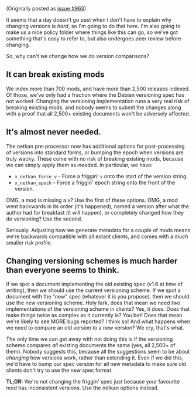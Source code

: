 (Originally posted as [issue #963](https://github.com/KSP-CKAN/CKAN/issues/963))

It seems that a day doesn't go past when I don't have to explain why changing versions is *hard*, so I'm going to do that here. I'm also going to make us a nice policy folder where things like this can go, so we've got something that's easy to refer to, but also undergoes peer review before changing.

So, why can't we change how we do version comparisons?

## It can break existing mods

We index more than 700 mods, and have more than 2,500 releases indexed. Of those, we've only had a fraction where the Debian versioning spec has not worked. Changing the versioning implementation runs a very real risk of breaking existing mods, and nobody seems to submit the changes along with a proof that all 2,500+ existing documents won't be adversely affected.

## It's almost never needed.

The netkan pre-processor now has additional options for post-processing of versions into standard forms, or bumping the epoch when versions are truly wacky. These come with no risk of breaking existing mods, because we can simply apply them as-needed. In particular, we have:

* `x_netkan_force_v` - Force a friggin' `v` onto the start of the version string.
* `x_netkan_epoch` - Force a friggin' epoch string onto the front of the version.

OMG, a mod is missing a v? Use the first of these options.
OMG, a mod went backwards in its order (it's happened), named a version after what the author had for breakfast (it will happen), or completely changed how they do versioning? Use the second.

Seriously. Adjusting how we generate metadata for a couple of mods means we're backwards compatible with all extant clients, and comes with a *much* smaller risk profile.

## Changing versioning schemes is much harder than everyone seems to think.

If we spot a document implementing the old existing spec (v1.6 at time of writing), then we should use the current versioning scheme. If we spot a document with the "new" spec (whatever it is you propose), then we should use the new versioning scheme. Holy fark, does that mean we need *two* implementations of the versioning scheme in clients? Yes, it does. Does that make things twice as complex as it currently is? You bet! Does that mean we're likely to see MORE bugs reported? I think so! And what happens when we need to compare an old version to a new version? We cry, that's what.

The only time we can get away with not doing this is if the versioning scheme compares *all* existing documents the same (yes, all 2,500+ of them). Nobody suggests this, because all the suggestions seem to be about *changing* how versions work, rather than extending it. Even if we did this, we'd have to bump our spec version for all new metadata to make sure old clients don't try to use the new spec format.

**TL;DR:** We're not changing the friggin' spec just because your favourite mod has inconsistent versions. Use the netkan options instead.
